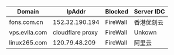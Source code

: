 
| Domain | IpAddr | Blocked | Server IDC | 
| --- | --- | --- | --- |
| fons.com.cn |  152.32.190.194 | FireWall | 香港优刻云 |
| vps.evlla.com | cloudflare proxy | FireWall | Unkown |
| linux265.com | 120.79.48.209  | FireWall | 阿里云 |
